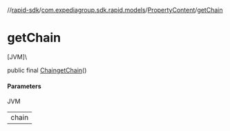 //[rapid-sdk](../../../index.md)/[com.expediagroup.sdk.rapid.models](../index.md)/[PropertyContent](index.md)/[getChain](get-chain.md)

# getChain

[JVM]\

public final [Chain](../-chain/index.md)[getChain](get-chain.md)()

#### Parameters

JVM

| |
|---|
| chain |
